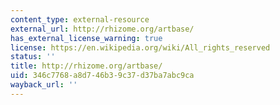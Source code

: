 ```yaml
---
content_type: external-resource
external_url: http://rhizome.org/artbase/
has_external_license_warning: true
license: https://en.wikipedia.org/wiki/All_rights_reserved
status: ''
title: http://rhizome.org/artbase/
uid: 346c7768-a8d7-46b3-9c37-d37ba7abc9ca
wayback_url: ''
---
```

